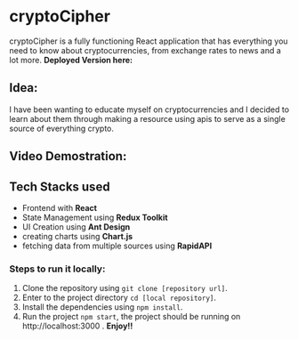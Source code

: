 # cryptoCipher 
cryptoCipher is a fully functioning React application that has everything you need to know about cryptocurrencies, from exchange rates to news and a lot more.
**Deployed Version here:** 


## Idea:
I have been wanting to educate myself on cryptocurrencies and I decided to learn about them through making a resource using apis to serve as a single source of everything crypto.

## Video Demostration:


## Tech Stacks used
* Frontend with **React**
* State Management using **Redux Toolkit**
* UI Creation using **Ant Design**
* creating charts using **Chart.js**
* fetching data from multiple sources using **RapidAPI**

### Steps to run it locally:
1. Clone the repository using `git clone [repository url]`.
2. Enter to the project directory `cd [local repository]`.
3. Install the dependencies using `npm install`.
4. Run the project `npm start`, the project should be running on http://localhost:3000 . **Enjoy!!**


